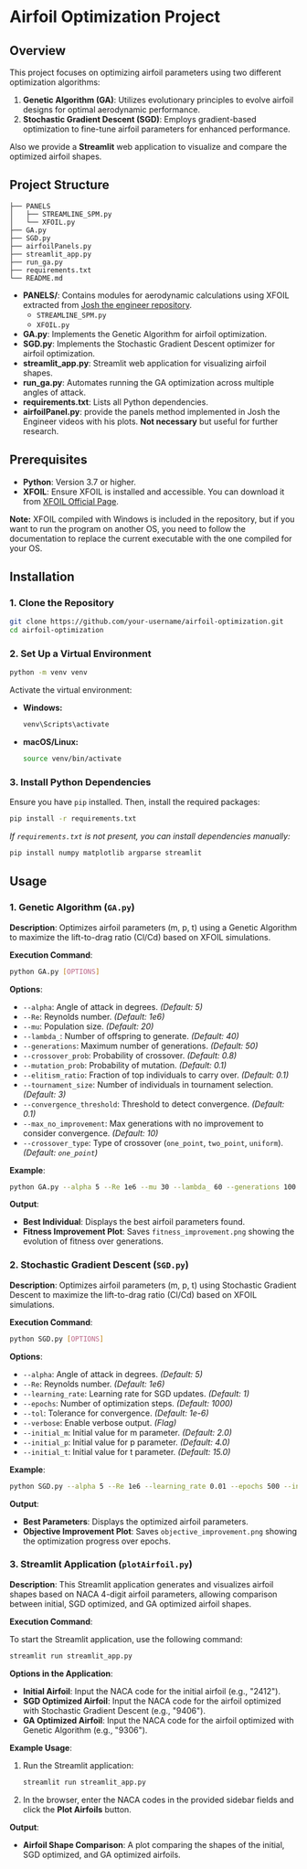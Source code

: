 # Airfoil Optimization Project

## Overview

This project focuses on optimizing airfoil parameters using two different optimization algorithms:

1. **Genetic Algorithm (GA)**: Utilizes evolutionary principles to evolve airfoil designs for optimal aerodynamic performance.
2. **Stochastic Gradient Descent (SGD)**: Employs gradient-based optimization to fine-tune airfoil parameters for enhanced performance.

Also we provide a **Streamlit** web application to visualize and compare the optimized airfoil shapes.

## Project Structure

```
├── PANELS
│   ├── STREAMLINE_SPM.py
│   └── XFOIL.py
├── GA.py
├── SGD.py
├── airfoilPanels.py
├── streamlit_app.py
├── run_ga.py
├── requirements.txt
└── README.md
```

- **PANELS/**: Contains modules for aerodynamic calculations using XFOIL extracted from [Josh the engineer repository](https://github.com/jte0419/Panel_Methods).
  - `STREAMLINE_SPM.py`
  - `XFOIL.py`
- **GA.py**: Implements the Genetic Algorithm for airfoil optimization.
- **SGD.py**: Implements the Stochastic Gradient Descent optimizer for airfoil optimization.
- **streamlit_app.py**: Streamlit web application for visualizing airfoil shapes.
- **run_ga.py**: Automates running the GA optimization across multiple angles of attack.
- **requirements.txt**: Lists all Python dependencies.
- **airfoilPanel.py**: provide the panels method implemented in Josh the Engineer videos with his plots. **Not necessary** but useful for further research.

## Prerequisites

- **Python**: Version 3.7 or higher.
- **XFOIL**: Ensure XFOIL is installed and accessible. You can download it from [XFOIL Official Page](http://web.mit.edu/drela/Public/web/xfoil/). 

**Note:** XFOIL compiled with Windows is included in the repository, but if you want to run the program on another OS, you need to follow the documentation to replace the current executable with the one compiled for your OS.

## Installation

### 1. Clone the Repository

```bash
git clone https://github.com/your-username/airfoil-optimization.git
cd airfoil-optimization
```

### 2. Set Up a Virtual Environment

```bash
python -m venv venv
```

Activate the virtual environment:

- **Windows:**
  ```bash
  venv\Scripts\activate
  ```
- **macOS/Linux:**
  ```bash
  source venv/bin/activate
  ```

### 3. Install Python Dependencies

Ensure you have `pip` installed. Then, install the required packages:

```bash
pip install -r requirements.txt
```

*If `requirements.txt` is not present, you can install dependencies manually:*

```bash
pip install numpy matplotlib argparse streamlit
```

## Usage

### 1. Genetic Algorithm (`GA.py`)

**Description**: Optimizes airfoil parameters (m, p, t) using a Genetic Algorithm to maximize the lift-to-drag ratio (Cl/Cd) based on XFOIL simulations.

**Execution Command**:

```bash
python GA.py [OPTIONS]
```

**Options**:

- `--alpha`: Angle of attack in degrees. *(Default: 5)*
- `--Re`: Reynolds number. *(Default: 1e6)*
- `--mu`: Population size. *(Default: 20)*
- `--lambda_`: Number of offspring to generate. *(Default: 40)*
- `--generations`: Maximum number of generations. *(Default: 50)*
- `--crossover_prob`: Probability of crossover. *(Default: 0.8)*
- `--mutation_prob`: Probability of mutation. *(Default: 0.1)*
- `--elitism_ratio`: Fraction of top individuals to carry over. *(Default: 0.1)*
- `--tournament_size`: Number of individuals in tournament selection. *(Default: 3)*
- `--convergence_threshold`: Threshold to detect convergence. *(Default: 0.1)*
- `--max_no_improvement`: Max generations with no improvement to consider convergence. *(Default: 10)*
- `--crossover_type`: Type of crossover (`one_point`, `two_point`, `uniform`). *(Default: `one_point`)*

**Example**:

```bash
python GA.py --alpha 5 --Re 1e6 --mu 30 --lambda_ 60 --generations 100 --crossover_type two_point
```

**Output**:

- **Best Individual**: Displays the best airfoil parameters found.
- **Fitness Improvement Plot**: Saves `fitness_improvement.png` showing the evolution of fitness over generations.

### 2. Stochastic Gradient Descent (`SGD.py`)

**Description**: Optimizes airfoil parameters (m, p, t) using Stochastic Gradient Descent to maximize the lift-to-drag ratio (Cl/Cd) based on XFOIL simulations.

**Execution Command**:

```bash
python SGD.py [OPTIONS]
```

**Options**:

- `--alpha`: Angle of attack in degrees. *(Default: 5)*
- `--Re`: Reynolds number. *(Default: 1e6)*
- `--learning_rate`: Learning rate for SGD updates. *(Default: 1)*
- `--epochs`: Number of optimization steps. *(Default: 1000)*
- `--tol`: Tolerance for convergence. *(Default: 1e-6)*
- `--verbose`: Enable verbose output. *(Flag)*
- `--initial_m`: Initial value for m parameter. *(Default: 2.0)*
- `--initial_p`: Initial value for p parameter. *(Default: 4.0)*
- `--initial_t`: Initial value for t parameter. *(Default: 15.0)*

**Example**:

```bash
python SGD.py --alpha 5 --Re 1e6 --learning_rate 0.01 --epochs 500 --initial_m 3.0 --initial_p 5.0 --initial_t 16.0 --verbose
```

**Output**:

- **Best Parameters**: Displays the optimized airfoil parameters.
- **Objective Improvement Plot**: Saves `objective_improvement.png` showing the optimization progress over epochs.

### 3. Streamlit Application (`plotAirfoil.py`)

**Description**: This Streamlit application generates and visualizes airfoil shapes based on NACA 4-digit airfoil parameters, allowing comparison between initial, SGD optimized, and GA optimized airfoil shapes.

**Execution Command**:

To start the Streamlit application, use the following command:

```bash
streamlit run streamlit_app.py
```

**Options in the Application**:

- **Initial Airfoil**: Input the NACA code for the initial airfoil (e.g., "2412").
- **SGD Optimized Airfoil**: Input the NACA code for the airfoil optimized with Stochastic Gradient Descent (e.g., "9406").
- **GA Optimized Airfoil**: Input the NACA code for the airfoil optimized with Genetic Algorithm (e.g., "9306").

**Example Usage**:

1. Run the Streamlit application:

   ```bash
   streamlit run streamlit_app.py
   ```

2. In the browser, enter the NACA codes in the provided sidebar fields and click the **Plot Airfoils** button.

**Output**:

- **Airfoil Shape Comparison**: A plot comparing the shapes of the initial, SGD optimized, and GA optimized airfoils.


